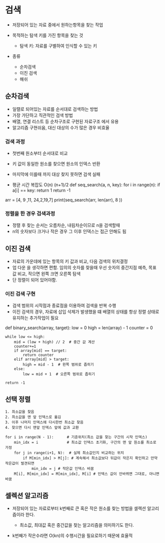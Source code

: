 # 검색

- 저장되어 있는 자료 중에서 원하는항목을 찾는 작업

- 목적하는 탐색 키를 가진 항목을 찾는 것
    - 탐색 키: 자료를 구별하여 인식할 수 있는 키

- 종류
    - 순차검색
    - 이진 검색
    - 해쉬

## 순차검색
- 일렬로 되어있는 자료를 순서대로 검색하는 방법
- 가장 가단하고 직관적인 검색 방법
- 배열, 연결 리스트 등 순차구조로 구현된 자료구조 에서 유용
- 알고리즘 구현쉬움, 대신 대상의 수가 많은 경우 비효율

### 검색 과정
- 첫번째 원소부터 순서대로 비교
- 키 값이 동일한 원소를 찾으면 원소의 인덱스 반환
- 마지막에 이를때 까지 대상 찾지 못하면 검색 실패

- 평균 시간 복잡도 O(n) (n+1)/2
def seq_search(a, n, key):
    for i in range(n):
        if a[i] == key:
            return 1
        return -1

arr = [4, 9 ,11, 24,2,19,7]
print(seq_search(arr, len(arr), 8 ))

### 정렬을 한 경우 검색과정
- 정렬 후 찾는 순서는 오름차순, 내림차순이므로 n을 검색할때
- n의 숫자보다 크거나 작은 경우 그 이후 인덱스는 접근 안해도 됨


## 이진 검색
 - 자료의 가운데에 있는 항목의 키 값과 비교, 다음 검색의 위치결정
 - 업 다운 을 생각하면 편함. 임의의 숫자를 찾을때 우선 숫자의 중간지점 예측, 목표값 비교, 작으면 왼쪽 크면 오른쪽 탐색
 - 단 정렬이 되어 있어야함.

### 이진 검색 구현
- 검색 범위의 시작점과 종료점을 이용하여 검색을 반복 수행
- 이진 검색의 경우, 자료에 삽입 삭제가 발생했을 떄 배열의 상태를 항상 정렬 상태로 유지하는 추가작업이 필요

def binary_search(array, target):
    low = 0
    high = len(array) - 1
    counter = 0

    while low <= high:
        mid = (low + high) // 2  # 중간 값 계산
        counter+=1
        if array[mid] == target:
            return counter
        elif array[mid] > target:
            high = mid - 1  # 왼쪽 범위로 좁히기
        else:
            low = mid + 1  # 오른쪽 범위로 좁히기

    return -1 

## 선택 정렬
    1. 최소값을 찾음
    2. 최소값을 맨 앞 인덱스로 옮김
    3. 이후 나머지 인덱스에 다시한번 최소값 찾음
    4. 찾으면 다시 맨앞 인덱스 앞에 값과 교환

    for i in range(N - 1):      # 기준위치(최소 값을 찾는 구간의 시작 인덱스)
        min_idx = i             # 최소값 인덱스 초기화, 구간의 맨 앞 원소를 최소로 가정
        for j in range(i+1, N):  # 실제 최소값인지 비교하는 위치
            if M[min_idx] > M[j]: # 계속해서 최소값보다 뒤값이 작은지 확인하고 만약 작은값이 발견되면
                min_idx = j # 작은값 인덱스 바꿈
        M[i], M[min_idx] = M[min_idx], M[i] # 인덱스 값이 안바뀌면 그대로, 아니면 바꿈



## 셀렉션 알고리즘
- 저장되어 있는 자료로부터 k번째로 큰 혹은 작은 원소를 찾는 방법을 셀렉션 알고리즘이라 한다.
    - 최소값, 최대값 혹은 중간값을 찾는 알고리즘을 의미하기도 한다.

- k번째가 작은수라면 O(kn)의 수행시간을 필요로하기 때문에 효율적




